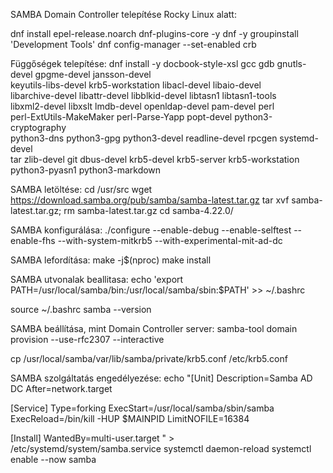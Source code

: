 SAMBA Domain Controller telepítése Rocky Linux alatt:

dnf install epel-release.noarch dnf-plugins-core -y
dnf -y groupinstall 'Development Tools'
dnf config-manager --set-enabled crb

Függőségek telepítése:
dnf install -y docbook-style-xsl gcc gdb gnutls-devel gpgme-devel jansson-devel \
      keyutils-libs-devel krb5-workstation libacl-devel libaio-devel \
      libarchive-devel libattr-devel libblkid-devel libtasn1 libtasn1-tools \
      libxml2-devel libxslt lmdb-devel openldap-devel pam-devel perl \
      perl-ExtUtils-MakeMaker perl-Parse-Yapp popt-devel python3-cryptography \
      python3-dns python3-gpg python3-devel readline-devel rpcgen systemd-devel \
      tar zlib-devel git dbus-devel krb5-devel krb5-server krb5-workstation \
      python3-pyasn1 python3-markdown

SAMBA letöltése:
cd /usr/src
wget https://download.samba.org/pub/samba/samba-latest.tar.gz
tar xvf samba-latest.tar.gz; rm samba-latest.tar.gz
cd samba-4.22.0/

SAMBA konfigurálása:
./configure --enable-debug --enable-selftest --enable-fhs --with-system-mitkrb5 --with-experimental-mit-ad-dc

SAMBA lefordítása:
make -j$(nproc)
make install

SAMBA utvonalak beallitasa:
echo 'export PATH=/usr/local/samba/bin:/usr/local/samba/sbin:$PATH' >> ~/.bashrc

source ~/.bashrc
samba --version

SAMBA beállítása, mint Domain Controller server:
samba-tool domain provision --use-rfc2307 --interactive

cp /usr/local/samba/var/lib/samba/private/krb5.conf /etc/krb5.conf

SAMBA szolgáltatás engedélyezése:
echo "[Unit]
Description=Samba AD DC
After=network.target

[Service]
Type=forking
ExecStart=/usr/local/samba/sbin/samba
ExecReload=/bin/kill -HUP $MAINPID
LimitNOFILE=16384

[Install]
WantedBy=multi-user.target
" > /etc/systemd/system/samba.service
systemctl daemon-reload
systemctl enable --now samba




